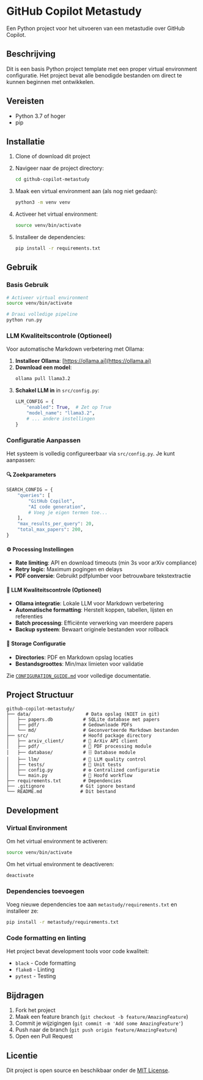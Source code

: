 # GitHub Copilot Metastudy

Een Python project voor het uitvoeren van een metastudie over GitHub Copilot.

## Beschrijving

Dit is een basis Python project template met een proper virtual environment configuratie. Het project bevat alle benodigde bestanden om direct te kunnen beginnen met ontwikkelen.

## Vereisten

- Python 3.7 of hoger
- pip

## Installatie

1. Clone of download dit project
2. Navigeer naar de project directory:
   ```bash
   cd github-copilot-metastudy
   ```

3. Maak een virtual environment aan (als nog niet gedaan):
   ```bash
   python3 -m venv venv
   ```

4. Activeer het virtual environment:
   ```bash
   source venv/bin/activate
   ```

5. Installeer de dependencies:
   ```bash
   pip install -r requirements.txt
   ```

## Gebruik

### Basis Gebruik

```bash
# Activeer virtual environment
source venv/bin/activate

# Draai volledige pipeline
python run.py
```

### LLM Kwaliteitscontrole (Optioneel)

Voor automatische Markdown verbetering met Ollama:

1. **Installeer Ollama**: [https://ollama.ai](https://ollama.ai)
2. **Download een model**:
   ```bash
   ollama pull llama3.2
   ```
3. **Schakel LLM in** in `src/config.py`:
   ```python
   LLM_CONFIG = {
       "enabled": True,  # Zet op True
       "model_name": "llama3.2",
       # ... andere instellingen
   }
   ```

### Configuratie Aanpassen

Het systeem is volledig configureerbaar via `src/config.py`. Je kunt aanpassen:

#### 🔍 **Zoekparameters**
```python
SEARCH_CONFIG = {
    "queries": [
        "GitHub Copilot",
        "AI code generation", 
        # Voeg je eigen termen toe...
    ],
    "max_results_per_query": 20,
    "total_max_papers": 200,
}
```

#### ⚙️ **Processing Instellingen**
- **Rate limiting**: API en download timeouts (min 3s voor arXiv compliance)
- **Retry logic**: Maximum pogingen en delays
- **PDF conversie**: Gebruikt pdfplumber voor betrouwbare tekstextractie

#### 🤖 **LLM Kwaliteitscontrole** (Optioneel)
- **Ollama integratie**: Lokale LLM voor Markdown verbetering
- **Automatische formatting**: Herstelt koppen, tabellen, lijsten en referenties
- **Batch processing**: Efficiënte verwerking van meerdere papers
- **Backup systeem**: Bewaart originele bestanden voor rollback

#### 📁 **Storage Configuratie**
- **Directories**: PDF en Markdown opslag locaties
- **Bestandsgroottes**: Min/max limieten voor validatie

Zie [`CONFIGURATION_GUIDE.md`](CONFIGURATION_GUIDE.md) voor volledige documentatie.

## Project Structuur

```
github-copilot-metastudy/
├── data/                    # Data opslag (NIET in git)
│   ├── papers.db           # SQLite database met papers
│   ├── pdf/                # Gedownloade PDFs
│   └── md/                 # Geconverteerde Markdown bestanden
├── src/                    # Hoofd package directory
│   ├── arxiv_client/       # 📡 ArXiv API client
│   ├── pdf/                # 📄 PDF processing module  
│   ├── database/           # 🗄️ Database module
│   ├── llm/                # 🤖 LLM quality control
│   ├── tests/              # 🧪 Unit tests
│   ├── config.py           # ⚙️ Centralized configuratie
│   └── main.py             # 🚀 Hoofd workflow
├── requirements.txt        # Dependencies
├── .gitignore             # Git ignore bestand
└── README.md              # Dit bestand
```

## Development

### Virtual Environment

Om het virtual environment te activeren:
```bash
source venv/bin/activate
```

Om het virtual environment te deactiveren:
```bash
deactivate
```

### Dependencies toevoegen

Voeg nieuwe dependencies toe aan `metastudy/requirements.txt` en installeer ze:
```bash
pip install -r metastudy/requirements.txt
```

### Code formatting en linting

Het project bevat development tools voor code kwaliteit:
- `black` - Code formatting
- `flake8` - Linting
- `pytest` - Testing

## Bijdragen

1. Fork het project
2. Maak een feature branch (`git checkout -b feature/AmazingFeature`)
3. Commit je wijzigingen (`git commit -m 'Add some AmazingFeature'`)
4. Push naar de branch (`git push origin feature/AmazingFeature`)
5. Open een Pull Request

## Licentie

Dit project is open source en beschikbaar onder de [MIT License](https://opensource.org/licenses/MIT).

